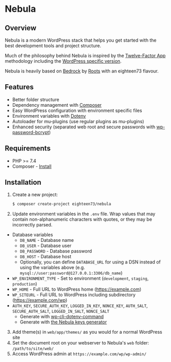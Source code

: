 # Nebula

## Overview

Nebula is a modern WordPress stack that helps you get started with the best development tools and project structure.

Much of the philosophy behind Nebula is inspired by the [Twelve-Factor App](http://12factor.net/) methodology including the [WordPress specific version](https://roots.io/twelve-factor-wordpress/).

Nebula is heavily based on [Bedrock](https://github.com/roots/bedrock) by [Roots](https://roots.io/) with an eighteen73 flavour.

## Features

- Better folder structure
- Dependency management with [Composer](https://getcomposer.org)
- Easy WordPress configuration with environment specific files
- Environment variables with [Dotenv](https://github.com/vlucas/phpdotenv)
- Autoloader for mu-plugins (use regular plugins as mu-plugins)
- Enhanced security (separated web root and secure passwords with [wp-password-bcrypt](https://github.com/roots/wp-password-bcrypt))

## Requirements

- PHP >= 7.4
- Composer - [Install](https://getcomposer.org/doc/00-intro.md#installation-linux-unix-osx)

## Installation

1. Create a new project:
   ```sh
   $ composer create-project eighteen73/nebula
   ```
2. Update environment variables in the `.env` file. Wrap values that may contain non-alphanumeric characters with quotes, or they may be incorrectly parsed.

- Database variables
  - `DB_NAME` - Database name
  - `DB_USER` - Database user
  - `DB_PASSWORD` - Database password
  - `DB_HOST` - Database host
  - Optionally, you can define `DATABASE_URL` for using a DSN instead of using the variables above (e.g. `mysql://user:password@127.0.0.1:3306/db_name`)
- `WP_ENVIRONMENT_TYPE` - Set to environment (`development`, `staging`, `production`)
- `WP_HOME` - Full URL to WordPress home (https://example.com)
- `WP_SITEURL` - Full URL to WordPress including subdirectory (https://example.com/wp)
- `AUTH_KEY`, `SECURE_AUTH_KEY`, `LOGGED_IN_KEY`, `NONCE_KEY`, `AUTH_SALT`, `SECURE_AUTH_SALT`, `LOGGED_IN_SALT`, `NONCE_SALT`
  - Generate with [wp-cli-dotenv-command](https://github.com/aaemnnosttv/wp-cli-dotenv-command)
  - Generate with [the Nebula keys generator](https://nebula-keys.eighteen73.co.uk/)

3. Add theme(s) in `web/app/themes/` as you would for a normal WordPress site
4. Set the document root on your webserver to Nebula's `web` folder: `/path/to/site/web/`
5. Access WordPress admin at `https://example.com/wp/wp-admin/`
